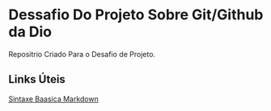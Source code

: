 # Dessafio Do Projeto Sobre Git/Github da Dio

Repositrio Criado Para o Desafio de Projeto.

## Links Úteis

[Sintaxe Baasica Markdown](https://www.markdownguide.org/basic-syntax/)

